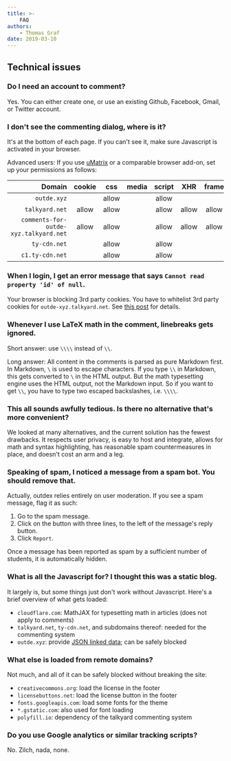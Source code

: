```yaml
---
title: >-
    FAQ
authors:
    - Thomas Graf
date: 2019-03-10
---
```


## Technical issues

### Do I need an account to comment?

Yes.
You can either create one, or use an existing Github, Facebook, Gmail, or Twitter account.

### I don't see the commenting dialog, where is it?

It's at the bottom of each page.
If you can't see it, make sure Javascript is activated in your browser.

Advanced users: If you use [uMatrix](https://addons.mozilla.org/en-US/firefox/addon/umatrix/) or a comparable browser add-on, set up your permissions as follows:

| Domain                                | cookie | css   | media | script | XHR   | frame | other |
| -:                                    | :-:    | :-:   | :-:   | :-:    | :-:   | :-:   | :-:   |
| `outde.xyz`                           |        | allow |       | allow  |       |       |       |
| `talkyard.net`                        | allow  | allow |       | allow  | allow | allow |       |
| `comments-for-outde-xyz.talkyard.net` | allow  | allow |       | allow  | allow | allow |       |
| `ty-cdn.net`                          |        | allow |       | allow  |       |       |       |     
| `c1.ty-cdn.net`                       |        | allow |       | allow  |       |       |       |     

### When I login, I get an error message that says `Cannot read property 'id' of null`. 

Your browser is blocking 3rd party cookies.
You have to whitelist 3rd party cookies for `outde-xyz.talkyard.net`.
See [this post](https://www.talkyard.io/-217/disabling-3rd-party-cookies-in-ones-browser-breaks-blog-comments-login) for details.

### Whenever I use LaTeX math in the comment, linebreaks gets ignored.

Short answer: use `\\\\` instead of `\\`.

Long answer: All content in the comments is parsed as pure Markdown first.
In Markdown, `\` is used to escape characters.
If you type `\\` in Markdown, this gets converted to `\` in the HTML output. 
But the math typesetting engine uses the HTML output, not the Markdown input.
So if you want to get `\\`, you have to type two escaped backslashes, i.e. `\\\\`.

### This all sounds awfully tedious. Is there no alternative that's more convenient?

We looked at many alternatives, and the current solution has the fewest drawbacks.
It respects user privacy, is easy to host and integrate, allows for math and syntax highlighting, has reasonable spam countermeasures in place, and doesn't cost an arm and a leg.

### Speaking of spam, I noticed a message from a spam bot. You should remove that.

Actually, outdex relies entirely on user moderation.
If you see a spam message, flag it as such:

1. Go to the spam message.
1. Click on the button with three lines, to the left of the message's reply button.
1. Click `Report`.

Once a message has been reported as spam by a sufficient number of students, it is automatically hidden.

### What is all the Javascript for? I thought this was a static blog.

It largely is, but some things just don't work without Javascript.
Here's a brief overview of what gets loaded:

- `cloudflare.com`: MathJAX for typesetting math in articles (does not apply to comments)
- `talkyard.net`, `ty-cdn.net`, and subdomains thereof: needed for the commenting system
- `outde.xyz`: provide [JSON linked data](https://json-ld.org/); can be safely blocked


### What else is loaded from remote domains?

Not much, and all of it can be safely blocked without breaking the site:

- `creativecommons.org`: load the license in the footer
- `licensebuttons.net`: load the license button in the footer
- `fonts.googleapis.com`: load some fonts for the theme
- `*.gstatic.com`: also used for font loading
- `polyfill.io`: dependency of the talkyard commenting system


### Do you use Google analytics or similar tracking scripts?

No. Zilch, nada, none.
